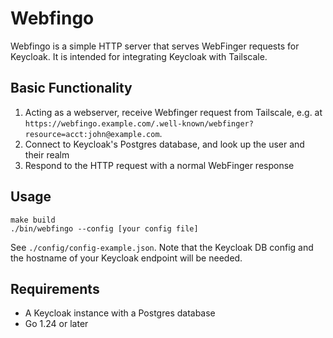 # Webfingo

Webfingo is a simple HTTP server that serves WebFinger requests for Keycloak. It
is intended for integrating Keycloak with Tailscale.

## Basic Functionality

1. Acting as a webserver, receive Webfinger request from Tailscale, e.g. at
   `https://webfingo.example.com/.well-known/webfinger?resource=acct:john@example.com`.
2. Connect to Keycloak's Postgres database, and look up the user and their realm
3. Respond to the HTTP request with a normal WebFinger response

## Usage

```
make build
./bin/webfingo --config [your config file]
```

See `./config/config-example.json`. Note that the Keycloak DB config and the
hostname of your Keycloak endpoint will be needed.

## Requirements

- A Keycloak instance with a Postgres database
- Go 1.24 or later
